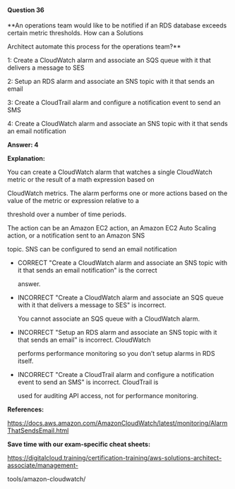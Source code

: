 #### Question  36


**An operations team would like to be notified if an RDS database exceeds certain metric thresholds. How can a Solutions

Architect automate this process for the operations team?**


1: Create a CloudWatch alarm and associate an SQS queue with it that delivers a message to SES


2: Setup an RDS alarm and associate an SNS topic with it that sends an email


3: Create a CloudTrail alarm and configure a notification event to send an SMS


4: Create a CloudWatch alarm and associate an SNS topic with it that sends an email notification


**Answer: 4**


**Explanation:**


You can create a CloudWatch alarm that watches a single CloudWatch metric or the result of a math expression based on

CloudWatch metrics. The alarm performs one or more actions based on the value of the metric or expression relative to a

threshold over a number of time periods.


The action can be an Amazon EC2 action, an Amazon EC2 Auto Scaling action, or a notification sent to an Amazon SNS

topic. SNS can be configured to send an email notification


- CORRECT "Create a CloudWatch alarm and associate an SNS topic with it that sends an email notification" is the correct

  answer.


- INCORRECT "Create a CloudWatch alarm and associate an SQS queue with it that delivers a message to SES" is incorrect.

  You cannot associate an SQS queue with a CloudWatch alarm.


- INCORRECT "Setup an RDS alarm and associate an SNS topic with it that sends an email" is incorrect. CloudWatch

  performs performance monitoring so you don’t setup alarms in RDS itself.


- INCORRECT "Create a CloudTrail alarm and configure a notification event to send an SMS" is incorrect. CloudTrail is

  used for auditing API access, not for performance monitoring.


**References:**


https://docs.aws.amazon.com/AmazonCloudWatch/latest/monitoring/AlarmThatSendsEmail.html


**Save time with our exam-specific cheat sheets:**


https://digitalcloud.training/certification-training/aws-solutions-architect-associate/management-

tools/amazon-cloudwatch/

